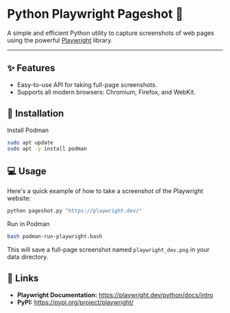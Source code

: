 # Python Playwright Pageshot 📸

A simple and efficient Python utility to capture screenshots of web pages using the powerful [Playwright](https://playwright.dev/) library.

---

## ✨ Features

-   Easy-to-use API for taking full-page screenshots.
-   Supports all modern browsers: Chromium, Firefox, and WebKit.

## 🚀 Installation

Install Podman
```bash
sudo apt update
sudo apt -y install podman
```

## 💻 Usage

Here's a quick example of how to take a screenshot of the Playwright website:

```bash
python pageshot.py "https://playwright.dev/"
```

Run in Podman
```bash
bash podman-run-playwright.bash
```

This will save a full-page screenshot named `playwright_dev.png` in your data directory.

## 🔗 Links

-   **Playwright Documentation:** https://playwright.dev/python/docs/intro
-   **PyPI:** https://pypi.org/project/playwright/
